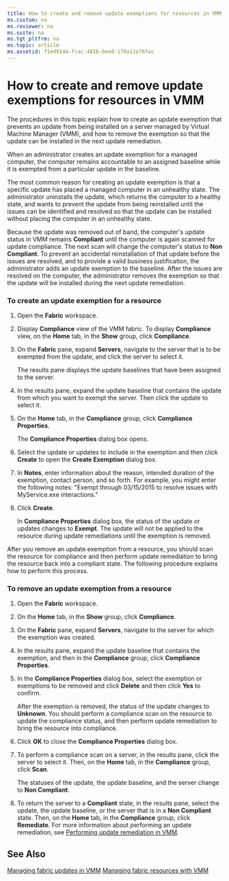 ```yaml
---
title: How to create and remove update exemptions for resources in VMM
ms.custom: na
ms.reviewer: na
ms.suite: na
ms.tgt_pltfrm: na
ms.topic: article
ms.assetid: f1ed9144-fcac-401b-bee8-179a12e76fac
---
```

# How to create and remove update exemptions for resources in VMM
The procedures in this topic explain how to create an update exemption that prevents an update from being installed on a server managed by Virtual Machine Manager \(VMM\), and how to remove the exemption so that the update can be installed in the next update remediation.

When an administrator creates an update exemption for a managed computer, the computer remains accountable to an assigned baseline while it is exempted from a particular update in the baseline.

The most common reason for creating an update exemption is that a specific update has placed a managed computer in an unhealthy state. The administrator uninstalls the update, which returns the computer to a healthy state, and wants to prevent the update from being reinstalled until the issues can be identified and resolved so that the update can be installed without placing the computer in an unhealthy state.

Because the update was removed out of band, the computer's update status in VMM remains **Compliant** until the computer is again scanned for update compliance. The next scan will change the computer's status to **Non Compliant**. To prevent an accidental reinstallation of that update before the issues are resolved, and to provide a valid business justification, the administrator adds an update exemption to the baseline. After the issues are resolved on the computer, the administrator removes the exemption so that the update will be installed during the next update remediation.

### To create an update exemption for a resource

1.  Open the **Fabric** workspace.

2.  Display **Compliance** view of the VMM fabric. To display **Compliance** view, on the **Home** tab, in the **Show** group, click **Compliance**.

3.  On the **Fabric** pane, expand **Servers**, navigate to the server that is to be exempted from the update, and click the server to select it.

    The results pane displays the update baselines that have been assigned to the server.

4.  In the results pane, expand the update baseline that contains the update from which you want to exempt the server. Then click the update to select it.

5.  On the **Home** tab, in the **Compliance** group, click **Compliance Properties**.

    The **Compliance Properties** dialog box opens.

6.  Select the update or updates to include in the exemption and then click **Create** to open the **Create Exemption** dialog box.

7.  In **Notes**, enter information about the reason, intended duration of the exemption, contact person, and so forth. For example, you might enter the following notes: "Exempt through 03\/15\/2015 to resolve issues with MyService.exe interactions."

8.  Click **Create**.

    In **Compliance Properties** dialog box, the status of the update or updates changes to **Exempt**. The update will not be applied to the resource during update remediations until the exemption is removed.

After you remove an update exemption from a resource, you should scan the resource for compliance and then perform update remediation to bring the resource back into a compliant state. The following procedure explains how to perform this process.

### To remove an update exemption from a resource

1.  Open the **Fabric** workspace.

2.  On the **Home** tab, in the **Show** group, click **Compliance**.

3.  On the **Fabric** pane, expand **Servers**, navigate to the server for which the exemption was created.

4.  In the results pane, expand the update baseline that contains the exemption, and then in the **Compliance** group, click **Compliance Properties**.

5.  In the **Compliance Properties** dialog box, select the exemption or exemptions to be removed and click **Delete** and then click **Yes** to confirm.

    After the exemption is removed, the status of the update changes to **Unknown**. You should perform a compliance scan on the resource to update the compliance status, and then perform update remediation to bring the resource into compliance.

6.  Click **OK** to close the **Compliance Properties** dialog box.

7.  To perform a compliance scan on a server, in the results pane, click the server to select it. Then, on the **Home** tab, in the **Compliance** group, click **Scan**.

    The statuses of the update, the update baseline, and the server change to **Non Compliant**.

8.  To return the server to a **Compliant** state, in the results pane, select the update, the update baseline, or the server that is in a **Non Compliant** state. Then, on the **Home** tab, in the **Compliance** group, click **Remediate**. For more information about performing an update remediation, see [Performing update remediation in VMM](Performing-update-remediation-in-VMM.md).

## See Also
[Managing fabric updates in VMM](Managing-fabric-updates-in-VMM.md)
[Managing fabric resources with VMM](Managing-fabric-resources-with-VMM.md)


